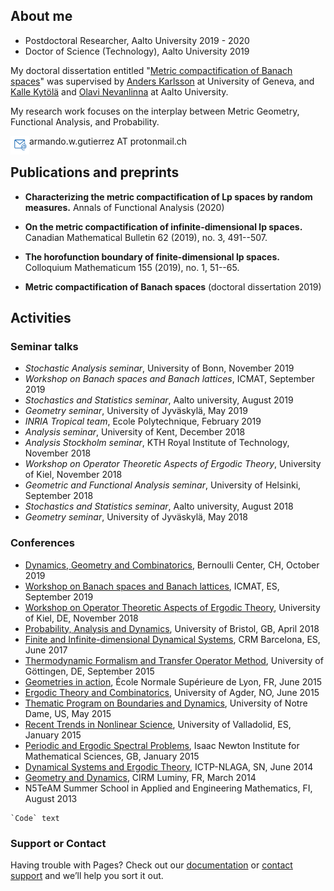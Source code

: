 ## About me

- Postdoctoral Researcher, Aalto University 2019 - 2020 
- Doctor of Science (Technology), Aalto University 2019

My doctoral dissertation entitled "[Metric compactification of Banach spaces](https://aaltodoc.aalto.fi/handle/123456789/41224)" 
was supervised by [Anders Karlsson](http://www.unige.ch/math/folks/karlsson/) at University of Geneva, 
and [Kalle Kytölä](https://math.aalto.fi/~kkytola/) and [Olavi Nevanlinna](https://math.aalto.fi/en/people/olavi.nevanlinna) 
at Aalto University.

My research work focuses on the interplay between Metric Geometry, Functional Analysis, and Probability. 

<img src="./e-mail.png" align="left" width="30" height="30">  armando.w.gutierrez AT protonmail.ch


## Publications and preprints

- **Characterizing the metric compactification of Lp spaces by random measures.** 
Annals of Functional Analysis (2020)

- **On the metric compactification of infinite-dimensional lp spaces.** 
Canadian Mathematical Bulletin 62 (2019), no. 3, 491--507.

- **The horofunction boundary of finite-dimensional lp spaces.** 
Colloquium Mathematicum 155 (2019), no. 1, 51--65.

- **Metric compactification of Banach spaces** (doctoral dissertation 2019) 

## Activities

### Seminar talks

- _Stochastic Analysis seminar_, University of Bonn, November 2019
- _Workshop on Banach spaces and Banach lattices_, ICMAT, September 2019
- _Stochastics and Statistics seminar_, Aalto university, August 2019
- _Geometry seminar_, University of Jyväskylä, May 2019
- _INRIA Tropical team_, Ecole Polytechnique, February 2019
- _Analysis seminar_, University of Kent, December 2018
- _Analysis Stockholm seminar_, KTH Royal Institute of Technology, November 2018
- _Workshop on Operator Theoretic Aspects of Ergodic Theory_, University of Kiel, November 2018
- _Geometric and Functional Analysis seminar_, University of Helsinki, September 2018
- _Stochastics and Statistics seminar_, Aalto university, August 2018
- _Geometry seminar_, University of Jyväskylä, May 2018

### Conferences

- [Dynamics, Geometry and Combinatorics](https://bernoulli.epfl.ch/events/1489), Bernoulli Center, CH, October 2019
- [Workshop on Banach spaces and Banach lattices](https://www.icmat.es/congresos/2019/BSBL/), ICMAT, ES, September 2019
- [Workshop on Operator Theoretic Aspects of Ergodic Theory](https://www.math.uni-kiel.de/analysis/en/haase/otet07), University of Kiel, DE, November 2018
- [Probability, Analysis and Dynamics](https://people.maths.bris.ac.uk/~mb13434/pad18/), University of Bristol, GB, April 2018
- [Finite and Infinite-dimensional Dynamical Systems](http://www.crm.cat/en/Activities/Curs_2016-2017/Pages/C_FIDDS.aspx), CRM Barcelona, ES, June 2017
- [Thermodynamic Formalism and Transfer Operator Method](https://www.uni-math.gwdg.de/Spirit2015/), University of Göttingen, DE, September 2015
- [Geometries in action](http://geometrie.math.cnrs.fr/english.html), École Normale Supérieure de Lyon, FR, June 2015
- [Ergodic Theory and Combinatorics](http://docplayer.net/36069198-Ergodic-theory-and-combinatorics-conference-university-of-agder-kristiansand.html), University of Agder, NO, June 2015
- [Thematic Program on Boundaries and Dynamics](https://www3.nd.edu/~cmnd/programs/cmnd2015/conference/), University of Notre Dame, US, May 2015
- [Recent Trends in Nonlinear Science](http://www.dance-net.org/rtns2015/), University of Valladolid, ES, January 2015
- [Periodic and Ergodic Spectral Problems](https://www.newton.ac.uk/event/pep), Isaac Newton Institute for Mathematical Sciences, GB, January 2015
- [Dynamical Systems and Ergodic Theory](http://indico.ictp.it/event/a13242/), ICTP-NLAGA, SN, June 2014
- [Geometry and Dynamics](https://hasselblatttroubetzkoy.weebly.com/other-event.html), CIRM Luminy, FR, March 2014
- N5TeAM Summer School in Applied and Engineering Mathematics, FI, August 2013


```
`Code` text
```

### Support or Contact

Having trouble with Pages? Check out our [documentation](https://help.github.com/categories/github-pages-basics/) or [contact support](https://github.com/contact) and we’ll help you sort it out.
